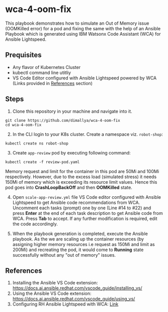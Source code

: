 # wca-4-oom-fix

This playbook demonstrates how to simulate an Out of Memory issue (OOMKilled error) for a pod and fixing the same with the help of an Ansible Playbook which is generated using IBM Watsonx Code Assistant (WCA) for Ansible Lightspeed. 

## Prequisites

- Any flavor of Kubernetes Cluster 
- kubectl command line utitliy
- VS Code Editor configured with Ansible Lightspeed powered by WCA (Links provided in [References](https://github.com/dimallya/wca-4-oom-fix/edit/main/README.md#references) section)

## Steps

1. Clone this repository in your machine and navigate into it.
```
git clone https://github.com/dimallya/wca-4-oom-fix
cd wca-4-oom-fix
```


2. In the CLI login to your K8s cluster. Create a namespace viz. `robot-shop`:
```
kubectl create ns robot-shop
```

3. Create `app-review` pod by executing following command:
```
kubectl create -f review-pod.yaml
```
Memory request and limit for the container in this pod are 50Mi and 100Mi respectively. However, due to the excess load (simulated stress) it needs 150Mi of memory which is exceeding its resource limit values. Hence this pod goes into **CrashLoopBackOff** and then **OOMKilled** state.

4. Open `scale-app-review.yml` file VS Code editor configured with Ansible Lightspeed to get Ansible code recommendations from WCA. Uncomment each tasks (prompt) one by one (Line #14 to #22) and press **Enter** at the end of each task description to get Ansible code from WCA. Press **Tab** to accept. If any further modification is required, edit the code accordingly. 

5. When the playbook generation is completed, execute the Ansible playbook. As the we are scaling up the container resources (by assigning higher memory resources i.e request as 150Mi and limit as 200Mi) and recreating the pod, it would come to **Running** state successfully without any "out of memory" issues.

## References
1. Installing the Ansible VS Code extension: https://docs.ai.ansible.redhat.com/vscode_guide/installing_vs/
2. Using the Ansible VS Code extension: https://docs.ai.ansible.redhat.com/vscode_guide/using_vs/
3. Configuring RH Ansible Lightspeed with WCA: [Link](https://access.redhat.com/documentation/en-us/red_hat_ansible_lightspeed_with_ibm_watsonx_code_assistant/2.x_latest/html/red_hat_ansible_lightspeed_with_ibm_watsonx_code_assistant_user_guide/configure-code-assistant_lightspeed-user-guide#doc-wrapper)
